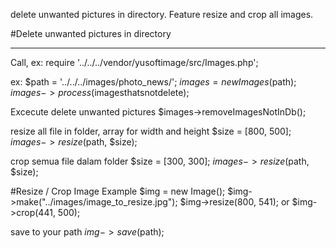 delete unwanted pictures in directory. Feature resize and crop all images.

#Delete unwanted pictures in directory
______

Call, ex:
	require '../../../vendor/yusoftimage/src/Images.php';

ex: 
	$path = '../../../images/photo_news/';
 	$images = new Images($path);
 	$images->process($imagesthatsnotdelete);

 Excecute delete unwanted pictures
 	$images->removeImagesNotInDb();

 resize all file in folder, array for width and height
 	$size = [800, 500];
 	$images->resize($path, $size);

 crop semua file dalam folder
 	$size = [300, 300];
 	$images->resize($path, $size);

 #Resize / Crop Image Example
 	$img = new Image();
	$img->make("../images/image_to_resize.jpg");
	$img->resize(800, 541);
or
	$img->crop(441, 500);

save to your path
	$img->save($path);